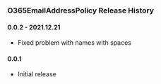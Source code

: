﻿### O365EmailAddressPolicy Release History

#### 0.0.2 - 2021.12.21
 - Fixed problem with names with spaces
#### 0.0.1
- Initial release